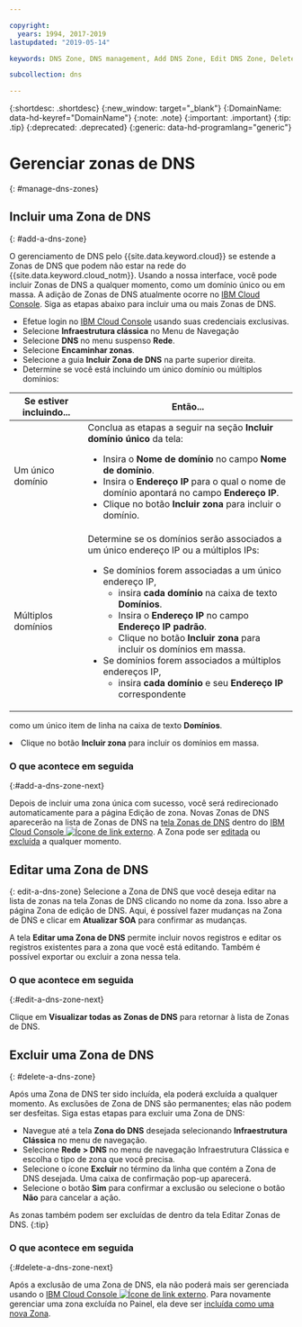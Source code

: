 ```yaml
---

copyright:
  years: 1994, 2017-2019
lastupdated: "2019-05-14"

keywords: DNS Zone, DNS management, Add DNS Zone, Edit DNS Zone, Delete DNS Zone

subcollection: dns

---
```



{:shortdesc: .shortdesc}
{:new_window: target="_blank"}
{:DomainName: data-hd-keyref="DomainName"}
{:note: .note}
{:important: .important}
{:tip: .tip}
{:deprecated: .deprecated}
{:generic: data-hd-programlang="generic"}

# Gerenciar zonas de DNS
{: #manage-dns-zones}

## Incluir uma Zona de DNS
{: #add-a-dns-zone}

O gerenciamento de DNS pelo {{site.data.keyword.cloud}} se estende a Zonas de DNS que podem não estar na rede do {{site.data.keyword.cloud_notm}}. Usando a nossa interface, você pode incluir Zonas de DNS a qualquer momento, como um domínio único ou em massa. A adição de Zonas de DNS atualmente ocorre
no [IBM Cloud Console](https://{DomainName}/). Siga as etapas abaixo para incluir
uma ou mais Zonas de DNS.

* Efetue login no [IBM Cloud Console](https://{DomainName}/) usando suas
credenciais exclusivas.
* Selecione **Infraestrutura clássica** no Menu de Navegação
* Selecione **DNS** no menu suspenso **Rede**.
* Selecione **Encaminhar zonas**.
* Selecione a guia **Incluir Zona de DNS** na parte superior direita.
* Determine se você está incluindo um único domínio ou múltiplos domínios:

|Se estiver incluindo...|Então...|
|---|---|
|Um único domínio| Conclua as etapas a seguir na seção **Incluir domínio único** da tela: <ul><li>Insira o **Nome de domínio** no campo **Nome de domínio**.</li><li>Insira o **Endereço IP** para o qual o nome de domínio apontará no campo **Endereço IP**.</li><li>Clique no botão **Incluir zona** para incluir o domínio.</li></ul>|
|Múltiplos domínios| Determine se os domínios serão associados a um único endereço IP ou a múltiplos IPs: <ul><li>Se domínios forem associadas a um único endereço IP, <ul><li>insira **cada domínio** na caixa de texto **Domínios**.</li><li>Insira o **Endereço IP** no campo **Endereço IP padrão**.</li><li>Clique no botão **Incluir zona** para incluir os domínios em massa.</li></ul></li><li>Se domínios forem associados a múltiplos endereços IP, <ul><li>insira **cada domínio** e seu **Endereço IP** correspondente
como um único item de linha na caixa de texto **Domínios**.</li><li>Clique no botão **Incluir zona** para incluir os domínios em massa.</li></ul></li></ul>


### O que acontece em seguida
{:#add-a-dns-zone-next}

Depois de incluir uma zona única com sucesso, você será redirecionado automaticamente
para a página Edição de zona. Novas Zonas de DNS aparecerão na lista de Zonas de DNS na [tela Zonas de DNS](/docs/infrastructure/dns?topic=dns-use-the-dns-zones-screens)
dentro do [IBM Cloud Console ![Ícone de link externo](../../icons/launch-glyph.svg "Ícone de link externo")](https://{DomainName}/). A Zona pode ser [editada](#edit-a-dns-zone) ou [excluída](#delete-a-dns-zone) a qualquer momento.

## Editar uma Zona de DNS
{: edit-a-dns-zone}
Selecione a Zona de DNS que você deseja editar na lista de zonas na tela Zonas de DNS clicando
no nome da zona. Isso abre a página Zona de edição de DNS. Aqui, é possível fazer mudanças na Zona de DNS e clicar em **Atualizar SOA** para confirmar as mudanças. 

A tela **Editar uma Zona de DNS** permite incluir novos registros e
editar os registros existentes para a zona que você está editando. Também é possível exportar
ou excluir a zona nessa tela.

### O que acontece em seguida
{:#edit-a-dns-zone-next}

Clique em **Visualizar todas as Zonas de DNS** para retornar à lista
de Zonas de DNS.


## Excluir uma Zona de DNS
{: #delete-a-dns-zone}

Após uma Zona de DNS ter sido incluída, ela poderá excluída a qualquer momento. As exclusões de Zona de DNS são permanentes; elas não podem ser desfeitas. Siga estas etapas para excluir uma Zona de DNS:

* Navegue até a tela **Zona do DNS** desejada selecionando **Infraestrutura Clássica** no menu de navegação. 
* Selecione **Rede > DNS** no menu de navegação Infraestrutura Clássica
e escolha o tipo de zona que você precisa.
* Selecione o ícone **Excluir** no término da linha que contém a Zona de DNS desejada. Uma caixa de confirmação pop-up aparecerá.
* Selecione o botão **Sim** para confirmar a exclusão ou selecione o botão **Não** para cancelar a ação.

As zonas também podem ser excluídas de dentro da tela Editar Zonas de DNS.
{:tip}

### O que acontece em seguida
{:#delete-a-dns-zone-next}

Após a exclusão de uma Zona de DNS, ela não poderá mais ser gerenciada usando o [IBM Cloud Console ![Ícone de link externo](../../icons/launch-glyph.svg "Ícone de link externo")](https://{DomainName}/). Para novamente gerenciar uma zona excluída no Painel, ela deve ser [incluída como uma nova Zona](#add-a-dns-zone).
